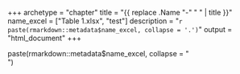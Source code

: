 +++
archetype = "chapter"
title = "{{ replace .Name "-" " " | title }}"
name_excel = ["Table 1.xlsx", "test"]
description = "`r paste(rmarkdown::metadata$name_excel, collapse = '.')`"
output = "html_document"
+++

paste(rmarkdown::metadata$name_excel, collapse = "<br>")
